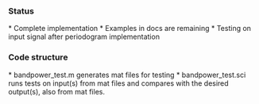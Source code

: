 <h3>Status</h3>
* Complete implementation
* Examples in docs are remaining
* Testing on input signal after periodogram implementation


<h3>Code structure</h3>
* bandpower_test.m generates mat files for testing
* bandpower_test.sci runs tests on input(s) from mat files and compares with the desired output(s), also from mat files.